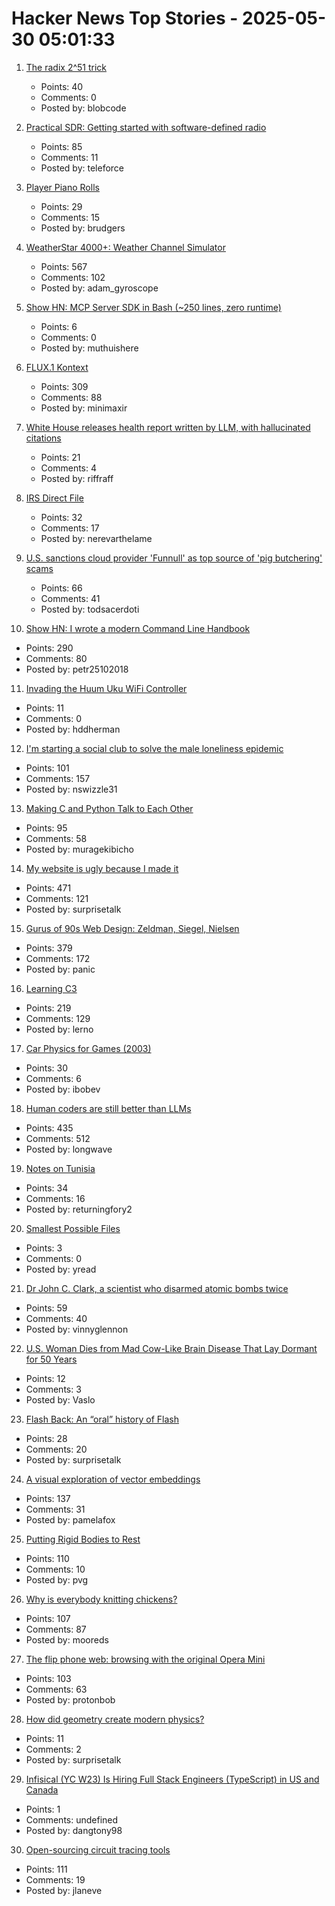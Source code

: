 # Hacker News Top Stories - 2025-05-30 05:01:33

1. [The radix 2^51 trick](https://www.chosenplaintext.ca/articles/radix-2-51-trick.html)
   - Points: 40
   - Comments: 0
   - Posted by: blobcode

2. [Practical SDR: Getting started with software-defined radio](https://nostarch.com/practical-sdr)
   - Points: 85
   - Comments: 11
   - Posted by: teleforce

3. [Player Piano Rolls](https://omeka-s.library.illinois.edu/s/MPAL/page/player-piano-rolls-landing)
   - Points: 29
   - Comments: 15
   - Posted by: brudgers

4. [WeatherStar 4000+: Weather Channel Simulator](https://weatherstar.netbymatt.com/)
   - Points: 567
   - Comments: 102
   - Posted by: adam_gyroscope

5. [Show HN: MCP Server SDK in Bash (~250 lines, zero runtime)](https://github.com/muthuishere/mcp-server-bash-sdk)
   - Points: 6
   - Comments: 0
   - Posted by: muthuishere

6. [FLUX.1 Kontext](https://bfl.ai/models/flux-kontext)
   - Points: 309
   - Comments: 88
   - Posted by: minimaxir

7. [White House releases health report written by LLM, with hallucinated citations](https://www.nytimes.com/2025/05/29/well/maha-report-citations.html)
   - Points: 21
   - Comments: 4
   - Posted by: riffraff

8. [IRS Direct File](https://github.com/IRS-Public/direct-file)
   - Points: 32
   - Comments: 17
   - Posted by: nerevarthelame

9. [U.S. sanctions cloud provider 'Funnull' as top source of 'pig butchering' scams](https://krebsonsecurity.com/2025/05/u-s-sanctions-cloud-provider-funnull-as-top-source-of-pig-butchering-scams/)
   - Points: 66
   - Comments: 41
   - Posted by: todsacerdoti

10. [Show HN: I wrote a modern Command Line Handbook](https://commandline.stribny.name/)
   - Points: 290
   - Comments: 80
   - Posted by: petr25102018

11. [Invading the Huum Uku WiFi Controller](https://kaurpalang.com/posts/invading-the-sauna/)
   - Points: 11
   - Comments: 0
   - Posted by: hddherman

12. [I'm starting a social club to solve the male loneliness epidemic](https://wave3.social)
   - Points: 101
   - Comments: 157
   - Posted by: nswizzle31

13. [Making C and Python Talk to Each Other](https://leetarxiv.substack.com/p/making-c-and-python-talk-to-each)
   - Points: 95
   - Comments: 58
   - Posted by: muragekibicho

14. [My website is ugly because I made it](https://goodinternetmagazine.com/my-website-is-ugly-because-i-made-it/)
   - Points: 471
   - Comments: 121
   - Posted by: surprisetalk

15. [Gurus of 90s Web Design: Zeldman, Siegel, Nielsen](https://cybercultural.com/p/web-design-1997/)
   - Points: 379
   - Comments: 172
   - Posted by: panic

16. [Learning C3](https://alloc.dev/2025/05/29/learning_c3)
   - Points: 219
   - Comments: 129
   - Posted by: lerno

17. [Car Physics for Games (2003)](https://www.asawicki.info/Mirror/Car%20Physics%20for%20Games/Car%20Physics%20for%20Games.html)
   - Points: 30
   - Comments: 6
   - Posted by: ibobev

18. [Human coders are still better than LLMs](https://antirez.com/news/153)
   - Points: 435
   - Comments: 512
   - Posted by: longwave

19. [Notes on Tunisia](https://mattlakeman.org/2025/05/29/notes-on-tunisia/)
   - Points: 34
   - Comments: 16
   - Posted by: returningfory2

20. [Smallest Possible Files](https://github.com/mathiasbynens/small)
   - Points: 3
   - Comments: 0
   - Posted by: yread

21. [Dr John C. Clark, a scientist who disarmed atomic bombs twice](https://daxe.substack.com/p/disarming-an-atomic-bomb-is-the-worst)
   - Points: 59
   - Comments: 40
   - Posted by: vinnyglennon

22. [U.S. Woman Dies from Mad Cow-Like Brain Disease That Lay Dormant for 50 Years](https://gizmodo.com/u-s-woman-dies-from-mad-cow-like-brain-disease-that-lay-dormant-for-50-years-2000603359)
   - Points: 12
   - Comments: 3
   - Posted by: Vaslo

23. [Flash Back: An “oral” history of Flash](https://goodinternetmagazine.com/oral-history-of-flash/)
   - Points: 28
   - Comments: 20
   - Posted by: surprisetalk

24. [A visual exploration of vector embeddings](http://blog.pamelafox.org/2025/05/a-visual-exploration-of-vector.html)
   - Points: 137
   - Comments: 31
   - Posted by: pamelafox

25. [Putting Rigid Bodies to Rest](https://twitter.com/keenanisalive/status/1925225500659658999)
   - Points: 110
   - Comments: 10
   - Posted by: pvg

26. [Why is everybody knitting chickens?](https://ironicsans.ghost.io/why-is-everybody-knitting-chickens/)
   - Points: 107
   - Comments: 87
   - Posted by: mooreds

27. [The flip phone web: browsing with the original Opera Mini](https://www.spacebar.news/the-flip-phone-web-browsing-with-the-original-opera-mini/)
   - Points: 103
   - Comments: 63
   - Posted by: protonbob

28. [How did geometry create modern physics?](https://www.quantamagazine.org/how-did-geometry-create-modern-physics-20250515/)
   - Points: 11
   - Comments: 2
   - Posted by: surprisetalk

29. [Infisical (YC W23) Is Hiring Full Stack Engineers (TypeScript) in US and Canada](https://www.ycombinator.com/companies/infisical/jobs/vGwCQVk-full-stack-engineer-us-canada)
   - Points: 1
   - Comments: undefined
   - Posted by: dangtony98

30. [Open-sourcing circuit tracing tools](https://www.anthropic.com/research/open-source-circuit-tracing)
   - Points: 111
   - Comments: 19
   - Posted by: jlaneve

